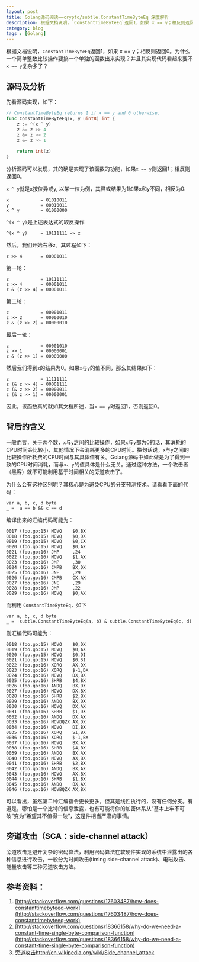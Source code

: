 ```yaml
---
layout: post
title: Golang源码阅读——crypto/subtle.ConstantTimeByteEq 深度解析
description: 根据文档说明，`ConstantTimeByteEq`返回1，如果 x == y；相反则返回0。为什么一个简单的整数比较操作要搞一个单独的函数出来实现？并且其实现代码看起来要不`x == y`复杂多了？
category: blog
tags : [Golang]
---
```


根据文档说明，`ConstantTimeByteEq`返回1，如果 x == y；相反则返回0。为什么一个简单整数比较操作要搞一个单独的函数出来实现？并且其实现代码看起来要不`x == y`复杂多了？

## 源码及分析

先看源码实现，如下：

```go
// ConstantTimeByteEq returns 1 if x == y and 0 otherwise.
func ConstantTimeByteEq(x, y uint8) int {
	z := ^(x ^ y)
	z &= z >> 4
	z &= z >> 2
	z &= z >> 1

	return int(z)
}
```

分析源码可以发现，其的确是实现了该函数的功能，如果`x == y`则返回1；相反则返回0。

`x ^ y`就是x按位异或y, 以某一位为例，其异或结果为1如果x和y不同，相反为0:

	x            = 01010011
	y            = 00010011
	x ^ y        = 01000000

`^(x ^ y)`是上述表达式的取反操作

	^(x ^ y)     = 10111111 => z

然后，我们开始右移`z`。其过程如下：

	z >> 4       = 00001011

第一轮：
	
	z            = 10111111
	z >> 4       = 00001011
	z & (z >> 4) = 00001011

第二轮：

	z            = 00001011
	z >> 2       = 00000010
	z & (z >> 2) = 00000010

最后一轮：

	z            = 00001010
	z >> 1       = 00000001
	z & (z >> 1) = 00000000

然后我们得到`z`的结果为0。如果`x`与`y`的值不同，那么其结果如下：

	z            = 11111111
	z (& z >> 4) = 00001111
	z (& z >> 2) = 00000011
	z (& z >> 1) = 00000001

因此，该函数真的就如其文档所述，当`x == y`时返回1，否则返回0。

## 背后的含义

一般而言，关于两个数，`x`与`y`之间的比较操作，如果`x`与`y`都为0的话，其消耗的CPU时间会比较小，其他情况下会消耗更多的CPU时间。换句话说，`x`与`y`之间的比较操作所耗费的CPU时间与其具体值有关。Golang源码中如此做是为了得到一致的CPU时间消耗，而与`x`、`y`的值具体是什么无关。通过这种方法，一个攻击者（黑客）就不可能利用基于时间相关的旁道攻击了。

为什么会有这种区别呢？其核心是为避免CPU的分支预测技术。请看看下面的代码：

	var a, b, c, d byte
	_ =  a == b && c == d

编译出来的汇编代码可能为：

	0017 (foo.go:15) MOVQ    $0,BX
	0018 (foo.go:15) MOVQ    $0,DX
	0019 (foo.go:15) MOVQ    $0,CX
	0020 (foo.go:15) MOVQ    $0,AX
	0021 (foo.go:16) JMP     ,24
	0022 (foo.go:16) MOVQ    $1,AX
	0023 (foo.go:16) JMP     ,30
	0024 (foo.go:16) CMPB    BX,DX
	0025 (foo.go:16) JNE     ,29
	0026 (foo.go:16) CMPB    CX,AX
	0027 (foo.go:16) JNE     ,29
	0028 (foo.go:16) JMP     ,22
	0029 (foo.go:16) MOVQ    $0,AX

而利用 `ConstantTimeByteEq`，如下

	var a, b, c, d byte
	_ =  subtle.ConstantTimeByteEq(a, b) & subtle.ConstantTimeByteEq(c, d)

则汇编代码可能为：

	0018 (foo.go:15) MOVQ    $0,DX
	0019 (foo.go:15) MOVQ    $0,AX
	0020 (foo.go:15) MOVQ    $0,DI
	0021 (foo.go:15) MOVQ    $0,SI
	0022 (foo.go:16) XORQ    AX,DX
	0023 (foo.go:16) XORQ    $-1,DX
	0024 (foo.go:16) MOVQ    DX,BX
	0025 (foo.go:16) SHRB    $4,BX
	0026 (foo.go:16) ANDQ    BX,DX
	0027 (foo.go:16) MOVQ    DX,BX
	0028 (foo.go:16) SHRB    $2,BX
	0029 (foo.go:16) ANDQ    BX,DX
	0030 (foo.go:16) MOVQ    DX,AX
	0031 (foo.go:16) SHRB    $1,DX
	0032 (foo.go:16) ANDQ    DX,AX
	0033 (foo.go:16) MOVBQZX AX,DX
	0034 (foo.go:16) MOVQ    DI,BX
	0035 (foo.go:16) XORQ    SI,BX
	0036 (foo.go:16) XORQ    $-1,BX
	0037 (foo.go:16) MOVQ    BX,AX
	0038 (foo.go:16) SHRB    $4,BX
	0039 (foo.go:16) ANDQ    BX,AX
	0040 (foo.go:16) MOVQ    AX,BX
	0041 (foo.go:16) SHRB    $2,BX
	0042 (foo.go:16) ANDQ    BX,AX
	0043 (foo.go:16) MOVQ    AX,BX
	0044 (foo.go:16) SHRB    $1,BX
	0045 (foo.go:16) ANDQ    BX,AX
	0046 (foo.go:16) MOVBQZX AX,BX

可以看出，虽然第二种汇编指令更长更多，但其是线性执行的，没有任何分支。有道是，哪怕是一个比特的信息泄露，也有可能将你的加密体系从“基本上牢不可破”变为“希望其不值得一破”，这是件相当严肃的事情。

## 旁道攻击（SCA：side-channel attack）

旁道攻击是避开复杂的密码算法，利用密码算法在软硬件实现的系统中泄露出的各种信息进行攻击，一般分为时间攻击(timing side-channel attack)、电磁攻击、能量攻击等三种旁道攻击方法。 

## 参考资料：

1. [http://stackoverflow.com/questions/17603487/how-does-constanttimebyteeq-work](http://stackoverflow.com/questions/17603487/how-does-constanttimebyteeq-work)
1. [http://stackoverflow.com/questions/18366158/why-do-we-need-a-constant-time-single-byte-comparison-function](http://stackoverflow.com/questions/18366158/why-do-we-need-a-constant-time-single-byte-comparison-function)
1. [旁道攻击http://en.wikipedia.org/wiki/Side_channel_attack](http://en.wikipedia.org/wiki/Side_channel_attack)